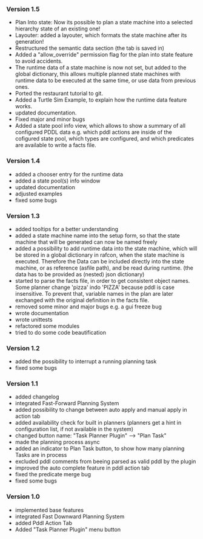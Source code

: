 ### Version 1.5
- Plan Into state: Now its possible to plan a state machine into a selected hierarchy state of an existing one!
- Layouter: added a layouter, which formats the state machine after its generation!
- Restructured the semantic data section (the tab is saved in)
- Added a "allow_override" permission flag for the plan into state feature to avoid accidents.
- The runtime data of a state machine is now not set, but added to the global dictionary, this allows multiple planned state machines with runtime data to be executed at the same time, or use data from previous ones.
- Ported the restaurant tutorial to git.
- Added a Turtle Sim Example, to explain how the runtime data feature works.
- updated documentation.
- Fixed major and minor bugs
- Added a state pool info view, which allows to show a summary of all configured PDDL data e.g. which pddl actions are inside of the cofigured state pool, which types are configured, and which predicates are available to write a facts file. 
### Version 1.4
- added a chooser entry for the runtime data
- added a state pool(s) info window
- updated documentation
- adjusted examples
- fixed some bugs
### Version 1.3
- added tooltips for a better understanding
- added a state machine name into the setup form, so that the state machine that will be generated can now be named freely
- added a possibility to add runtime data into the state machine, which will be stored in a global dictionary in rafcon, when the   state machine is executed. Therefore the Data can be included directly into the state machine, or as reference (asfile path), and be read during runtime. (the data has to be provided as (nested) json dictionary)
- started to parse the facts file, in order to get consistent object names. Some planner change 'pizza' indo 'PIZZA' because pddl is case insensitive. To prevent that, variable names in the plan are later exchanged with the original definition in the facts file.
- removed some minor and major bugs e.g. a gui freeze bug
- wrote documentation
- wrote unittests
- refactored some modules
- tried to do some code beautification
### Version 1.2
- added the possibility to interrupt a running planning task
- fixed some bugs
### Version 1.1
- added changelog
- integrated Fast-Forward Planning System
- added possibility to change between auto apply and manual apply in action tab
- added availability check for built in planners (planners get a hint in configuration list, if not available in the system)
- changed button name: "Task Planner Plugin" --> "Plan Task"
- made the planning process async
- added an indicator to Plan Task button, to show how many planning Tasks are in process
- excluded pddl comments from beeing parsed as valid pddl by the plugin
- improved the auto complete feature in pddl action tab
- fixed the predicate merge bug
- fixed some bugs

### Version 1.0
- implemented base features
- integrated Fast Downward Planning System
- added Pddl Action Tab
- Added "Task Planner Plugin" menu button
